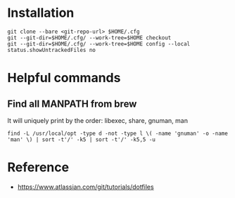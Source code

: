 # Installation
```shell
git clone --bare <git-repo-url> $HOME/.cfg
git --git-dir=$HOME/.cfg/ --work-tree=$HOME checkout
git --git-dir=$HOME/.cfg/ --work-tree=$HOME config --local status.showUntrackedFiles no
```

# Helpful commands
## Find all MANPATH from brew
It will uniquely print by the order: libexec, share, gnuman, man
```shell
find -L /usr/local/opt -type d -not -type l \( -name 'gnuman' -o -name 'man' \) | sort -t'/' -k5 | sort -t'/' -k5,5 -u
```

# Reference 
- https://www.atlassian.com/git/tutorials/dotfiles